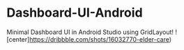 # Dashboard-UI-Android
Minimal Dashboard UI in Android Studio using GridLayout!
![center]https://dribbble.com/shots/16032770-elder-care)
